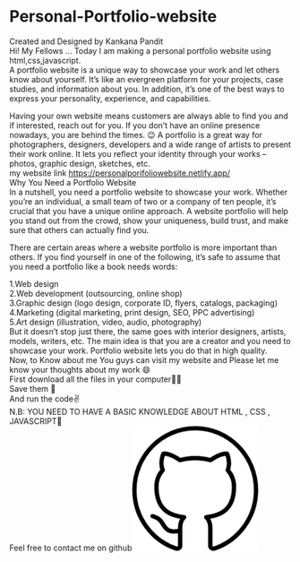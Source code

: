 # Personal-Portfolio-website<br>
Created and Designed by Kankana Pandit<br>
Hi! My Fellows ... Today I am making a personal portfolio website using html,css,javascript.<br>
A portfolio website is a unique way to showcase your work and let others know about yourself. It’s like an evergreen platform for your projects, case studies, and information about you. In addition, it’s one of the best ways to express your personality, experience, and capabilities.

Having your own website means customers are always able to find you and if interested, reach out for you. If you don’t have an online presence nowadays, you are behind the times. 😉 A portfolio is a great way for photographers, designers, developers and a wide range of artists to present their work online. It lets you reflect your identity through your works – photos, graphic design, sketches, etc.<br>
my website link https://personalporifoliowebsite.netlify.app/<br>
Why You Need a Portfolio Website<br>
In a nutshell, you need a portfolio website to showcase your work. Whether you’re an individual, a small team of two or a company of ten people, it’s crucial that you have a unique online approach. A website portfolio will help you stand out from the crowd, show your uniqueness, build trust, and make sure that others can actually find you.<br>

There are certain areas where a website portfolio is more important than others. If you find yourself in one of the following, it’s safe to assume that you need a portfolio like a book needs words:<br>

1.Web design<br>
2.Web development (outsourcing, online shop)<br>
3.Graphic design (logo design, corporate ID, flyers, catalogs, packaging)<br>
4.Marketing (digital marketing, print design, SEO, PPC advertising)<br>
5.Art design (illustration, video, audio, photography)<br>
But it doesn’t stop just there, the same goes with interior designers, artists, models, writers, etc. The main idea is that you are a creator and you need to showcase your work. Portfolio website lets you do that in high quality.<br>
Now, to Know about me You guys can visit my website and Please let me know your thoughts about my work 😄<br>
First download all the files in your computer👾👾 <br>
Save them 🤖<br>
And run the code✌️<br>
N.B: YOU NEED TO HAVE A BASIC KNOWLEDGE ABOUT HTML , CSS , JAVASCRIPT🤙<br>
Feel free to contact me on github![alt text](image.png)

